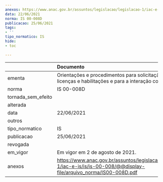 ```yaml
---
anexos: https://www.anac.gov.br/assuntos/legislacao/legislacao-1/iac-e-is/is/is-00-008/@@display-file/arquivo_norma/IS00-008D.pdf
data: 22/06/2021
norma: IS 00-008D
publicacao: 25/06/2021
tags:
- ''
tipo_normatico: IS
hide: 
- toc 
 
---
```


|                    | Documento                                                                                                                 |
|:-------------------|:--------------------------------------------------------------------------------------------------------------------------|
| ementa             | Orientações e procedimentos para solicitação de licenças e habilitações e para a interação com a ANAC.                    |
| norma              | IS 00-008D                                                                                                                |
| tornada_sem_efeito |                                                                                                                           |
| alterada           |                                                                                                                           |
| data               | 22/06/2021                                                                                                                |
| outros             |                                                                                                                           |
| tipo_normatico     | IS                                                                                                                        |
| publicacao         | 25/06/2021                                                                                                                |
| revogada           |                                                                                                                           |
| em_vigor           | Em vigor em 2 de agosto de 2021.                                                                                          |
| anexos             | https://www.anac.gov.br/assuntos/legislacao/legislacao-1/iac-e-is/is/is-00-008/@@display-file/arquivo_norma/IS00-008D.pdf |